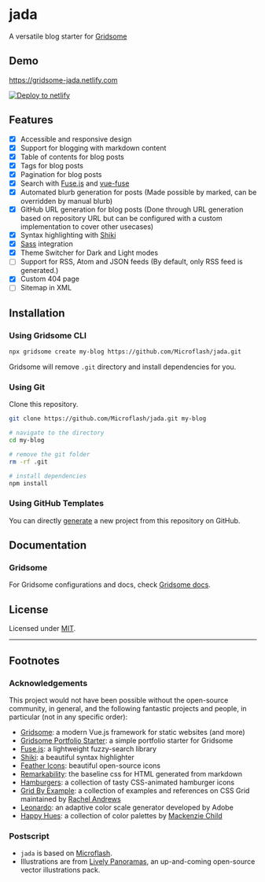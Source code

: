 # jada 

A versatile blog starter for [Gridsome](https://gridsome.org/)

## Demo

<https://gridsome-jada.netlify.com>

[![Deploy to netlify](https://www.netlify.com/img/deploy/button.svg)](https://app.netlify.com/start/deploy?repository=https://github.com/Microflash/jada)

## Features

- [x] Accessible and responsive design
- [x] Support for blogging with markdown content
- [x] Table of contents for blog posts
- [x] Tags for blog posts
- [x] Pagination for blog posts
- [x] Search with [Fuse.js](https://fusejs.io/) and [vue-fuse](https://github.com/shayneo/vue-fuse)
- [x] Automated blurb generation for posts (Made possible by marked, can be overridden by manual blurb)
- [x] GitHub URL generation for blog posts (Done through URL generation based on repository URL but can be configured with a custom implementation to cover other usecases)
- [x] Syntax highlighting with [Shiki](https://github.com/octref/shiki)
- [x] [Sass](https://sass-lang.com/) integration
- [x] Theme Switcher for Dark and Light modes
- [ ] Support for RSS, Atom and JSON feeds (By default, only RSS feed is generated.)
- [x] Custom 404 page
- [ ] Sitemap in XML

## Installation

### Using Gridsome CLI

```sh
npx gridsome create my-blog https://github.com/Microflash/jada.git
```

Gridsome will remove `.git` directory and install dependencies for you.

### Using Git

Clone this repository.

```sh
git clone https://github.com/Microflash/jada.git my-blog

# navigate to the directory
cd my-blog

# remove the git folder
rm -rf .git

# install dependencies
npm install
```

### Using GitHub Templates

You can directly [generate](https://github.com/Microflash/jada/generate) a new project from this repository on GitHub.

## Documentation

### Gridsome

For Gridsome configurations and docs, check [Gridsome docs](https://gridsome.org/docs/).

## License

Licensed under [MIT](https://github.com/Microflash/microflash.github.io/blob/release/LICENSE.md).

---

## Footnotes

### Acknowledgements
 
This project would not have been possible without the open-source community, in general, and the following fantastic projects and people, in particular (not in any specific order):

- [Gridsome](https://gridsome.org/): a modern Vue.js framework for static websites (and more)
- [Gridsome Portfolio Starter](https://github.com/drehimself/gridsome-portfolio-starter): a simple portfolio starter for Gridsome 
- [Fuse.js](https://fusejs.io/): a lightweight fuzzy-search library
- [Shiki](https://github.com/octref/shiki): a beautiful syntax highlighter
- [Feather Icons](https://feathericons.com/): beautiful open-source icons
- [Remarkability](https://mflash.dev/remarkability/): the baseline css for HTML generated from markdown
- [Hamburgers](https://github.com/jonsuh/hamburgers): a collection of tasty CSS-animated hamburger icons
- [Grid By Example](https://gridbyexample.com/): a collection of examples and references on CSS Grid maintained by [Rachel Andrews](https://rachelandrew.co.uk/)
- [Leonardo](https://github.com/adobe/leonardo): an adaptive color scale generator developed by Adobe
- [Happy Hues](https://www.happyhues.co/): a collection of color palettes by [Mackenzie Child](https://www.mackenziechild.me/)

### Postscript

- `jada` is based on [Microflash](https://github.com/Microflash/microflash.github.io).
- Illustrations are from [Lively Panoramas](https://github.com/Microflash/lively-panoramas), an up-and-coming open-source vector illustrations pack.
